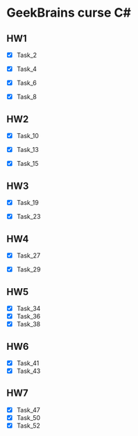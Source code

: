 # GeekBrains curse C#

## HW1
- [X] Task_2
- [X] Task_4
- [X] Task_6
- [X] Task_8


## HW2
- [X] Task_10
- [X] Task_13
- [X] Task_15


## HW3
- [X] Task_19
- [X] Task_23


## HW4
- [X] Task_27
- [X] Task_29


## HW5
- [X] Task_34
- [X] Task_36
- [X] Task_38

## HW6
- [X] Task_41
- [X] Task_43

## HW7
- [X] Task_47
- [X] Task_50
- [X] Task_52
